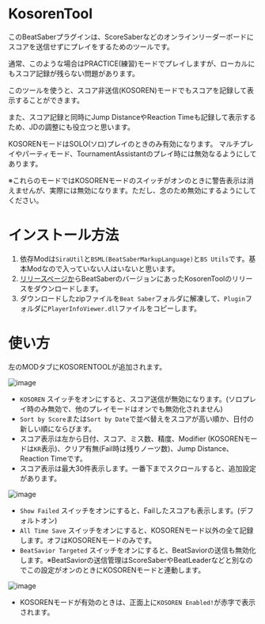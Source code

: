 # KosorenTool

このBeatSaberプラグインは、ScoreSaberなどのオンラインリーダーボードにスコアを送信せずにプレイをするためのツールです。

通常、このような場合はPRACTICE(練習)モードでプレイしますが、ローカルにもスコア記録が残らない問題があります。

このツールを使うと、スコア非送信(KOSOREN)モードでもスコアを記録して表示することができます。

また、スコア記録と同時にJump DistanceやReaction Timeも記録して表示するため、JDの調整にも役立つと思います。

KOSORENモードはSOLO(ソロ)プレイのときのみ有効になります。 マルチプレイやパーティモード、TournamentAssistantのプレイ時には無効なるようにしてあります。

※これらのモードではKOSORENモードのスイッチがオンのときに警告表示は消えませんが、実際には無効になります。ただし、念のため無効にするようにしてください。

# インストール方法

1. 依存Modは`SiraUtil`と`BSML(BeatSaberMarkupLanguage)`と`BS Utils`です。基本Modなので入っていない人はいないと思います。
2. [リリースページか](https://github.com/rynan4818/KosorenTool/releases)らBeatSaberのバージョンにあったKosorenToolのリリースをダウンロードします。
3. ダウンロードしたzipファイルを`Beat Saber`フォルダに解凍して、`Plugin`フォルダに`PlayerInfoViewer.dll`ファイルをコピーします。

# 使い方

左のMODタブにKOSORENTOOLが追加されます。

![image](https://github.com/rynan4818/KosorenTool/assets/14249877/16c6f34c-4203-4c49-82bb-70e5131395da)

* `KOSOREN` スイッチをオンにすると、スコア送信が無効になります。(ソロプレイ時のみ無効で、他のプレイモードはオンでも無効化されません)
* `Sort by Score`または`Sort by Date`で並べ替えをスコアが高い順か、日付の新しい順にならびます。
* スコア表示は左から日付、スコア、ミス数、精度、Modifier (KOSORENモードは`KR`表示)、クリア有無(Fail時は残りノーツ数)、Jump Distance、Reaction Timeです。
* スコア表示は最大30件表示します。一番下までスクロールすると、追加設定があります。

![image](https://github.com/rynan4818/KosorenTool/assets/14249877/a4851094-69c8-47be-a9f4-8a9114ba132e)

* `Show Failed` スイッチをオンにすると、Failしたスコアも表示します。(デフォルトオン)
* `All Time Save` スイッチをオンにすると、KOSORENモード以外の全て記録します。オフはKOSORENモードのみです。
* `BeatSavior Targeted` スイッチをオンにすると、BeatSaviorの送信も無効化します。※BeatSaviorの送信管理はScoreSaberやBeatLeaderなどと別なのでこの設定がオンのときにKOSORENモードと連動します。

![image](https://github.com/rynan4818/KosorenTool/assets/14249877/06c37deb-b3a2-4bfd-88fd-459a23484c1e)

* KOSORENモードが有効のときは、正面上に`KOSOREN Enabled!`が赤字で表示されます。

